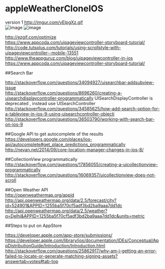 # appleWeatherCloneIOS

version 1 
http://imgur.com/yElpgXz.gif   
![image](http://imgur.com/9rsjpiq.gif)
![image](http://imgur.com/iTCdVcL.gif)
     
http://ezgif.com/optimize   
https://www.appcoda.com/uipageviewcontroller-storyboard-tutorial/   
http://code.tutsplus.com/tutorials/using-scrollstyle-with-uipageviewcontroller--mobile-13551   
http://www.theappguruz.com/blog/uipageviewcontroller-in-ios  
https://www.appcoda.com/uipageviewcontroller-storyboard-tutorial/   

##Search Bar
  
http://stackoverflow.com/questions/34094927/uisearchbar-addsubview-issue    
http://stackoverflow.com/questions/8696260/creating-a-uisearchdisplaycontroller-programmatically 
UISearchDisplayController is deprecated , instead use UISearchController
http://stackoverflow.com/questions/34585625/how-add-search-option-for-a-tableview-in-ios-9-using-uisearchcontroller-objecti   
http://stackoverflow.com/questions/36503790/working-with-search-bar-on-ios-9  

##Google API to get autocomplete of the results  
https://developers.google.com/places/ios-api/autocomplete#get_place_predictions_programmatically     
http://nevan.net/2014/09/core-location-manager-changes-in-ios-8/

##CollectionView programmatically  
http://stackoverflow.com/questions/17856055/creating-a-uicollectionview-programmatically  
http://stackoverflow.com/questions/16069357/uicollectionview-does-not-scroll

##Open Weather API  
http://openweathermap.org/appid   
http://api.openweathermap.org/data/2.5/forecast/city?id=524901&APPID=1255ba5f70cf5adf3bd2ba9aaa7dd1dc  
http://api.openweathermap.org/data/2.5/weather?q=Delhi&APPID=1255ba5f70cf5adf3bd2ba9aaa7dd1dc&units=metric

##Steps to put on AppStore

https://developer.apple.com/app-store/submissions/    
https://developer.apple.com/library/ios/documentation/IDEs/Conceptual/AppDistributionGuide/Introduction/Introduction.html   
http://stackoverflow.com/questions/25862917/why-am-i-getting-an-error-failed-to-locate-or-generate-matching-signing-assets?answertab=votes#tab-top
